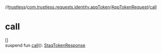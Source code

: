 //[trustless](../../../index.md)/[com.trustless.requests.identity.appToken](../index.md)/[AppTokenRequest](index.md)/[call](call.md)

# call

[]\
suspend fun [call](call.md)(): [StaqTokenResponse](../../com.trustless.requests.identity/-staq-token-response/index.md)
